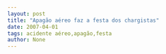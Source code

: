 ```yaml
---
layout: post
title: "Apagão aéreo faz a festa dos chargistas"
date: 2007-04-01
tags: acidente aéreo,apagão,festa
author: None
---
```

&nbsp; 
